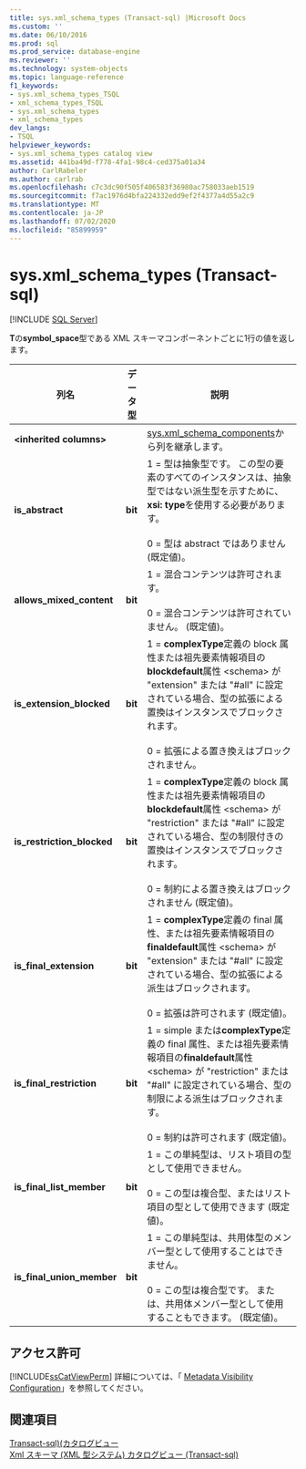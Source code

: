 ```yaml
---
title: sys.xml_schema_types (Transact-sql) |Microsoft Docs
ms.custom: ''
ms.date: 06/10/2016
ms.prod: sql
ms.prod_service: database-engine
ms.reviewer: ''
ms.technology: system-objects
ms.topic: language-reference
f1_keywords:
- sys.xml_schema_types_TSQL
- xml_schema_types_TSQL
- sys.xml_schema_types
- xml_schema_types
dev_langs:
- TSQL
helpviewer_keywords:
- sys.xml_schema_types catalog view
ms.assetid: 441ba49d-f778-4fa1-98c4-ced375a01a34
author: CarlRabeler
ms.author: carlrab
ms.openlocfilehash: c7c3dc90f505f406583f36980ac758033aeb1519
ms.sourcegitcommit: f7ac1976d4bfa224332edd9ef2f4377a4d55a2c9
ms.translationtype: MT
ms.contentlocale: ja-JP
ms.lasthandoff: 07/02/2020
ms.locfileid: "85899959"
---
```

# <a name="sysxml_schema_types-transact-sql"></a>sys.xml_schema_types (Transact-sql)
[!INCLUDE [SQL Server](../../includes/applies-to-version/sqlserver.md)]

  **T**の**symbol_space**型である XML スキーマコンポーネントごとに1行の値を返します。  
  
|列名|データ型|説明|  
|-----------------|---------------|-----------------|  
|**\<inherited columns>**||[sys.xml_schema_components](../../relational-databases/system-catalog-views/sys-xml-schema-components-transact-sql.md)から列を継承します。|  
|**is_abstract**|**bit**|1 = 型は抽象型です。 この型の要素のすべてのインスタンスは、抽象型ではない派生型を示すために、 **xsi: type**を使用する必要があります。<br /><br /> 0 = 型は abstract ではありません  (既定値)。|  
|**allows_mixed_content**|**bit**|1 = 混合コンテンツは許可されます。<br /><br /> 0 = 混合コンテンツは許可されていません。 (既定値)。|  
|**is_extension_blocked**|**bit**|1 = **complexType**定義の block 属性または祖先要素情報項目の**blockdefault**属性 \<schema> が "extension" または "#all" に設定されている場合、型の拡張による置換はインスタンスでブロックされます。<br /><br /> 0 = 拡張による置き換えはブロックされません。|  
|**is_restriction_blocked**|**bit**|1 = **complexType**定義の block 属性または祖先要素情報項目の**blockdefault**属性 \<schema> が "restriction" または "#all" に設定されている場合、型の制限付きの置換はインスタンスでブロックされます。<br /><br /> 0 = 制約による置き換えはブロックされません  (既定値)。|  
|**is_final_extension**|**bit**|1 = **complexType**定義の final 属性、または祖先要素情報項目の**finaldefault**属性 \<schema> が "extension" または "#all" に設定されている場合、型の拡張による派生はブロックされます。<br /><br /> 0 = 拡張は許可されます  (既定値)。|  
|**is_final_restriction**|**bit**|1 = simple または**complexType**定義の final 属性、または祖先要素情報項目の**finaldefault**属性 \<schema> が "restriction" または "#all" に設定されている場合、型の制限による派生はブロックされます。<br /><br /> 0 = 制約は許可されます  (既定値)。|  
|**is_final_list_member**|**bit**|1 = この単純型は、リスト項目の型として使用できません。<br /><br /> 0 = この型は複合型、またはリスト項目の型として使用できます  (既定値)。|  
|**is_final_union_member**|**bit**|1 = この単純型は、共用体型のメンバー型として使用することはできません。<br /><br /> 0 = この型は複合型です。 または、共用体メンバー型として使用することもできます。 (既定値)。|  
  
## <a name="permissions"></a>アクセス許可  
 [!INCLUDE[ssCatViewPerm](../../includes/sscatviewperm-md.md)] 詳細については、「 [Metadata Visibility Configuration](../../relational-databases/security/metadata-visibility-configuration.md)」を参照してください。  
  
## <a name="see-also"></a>関連項目  
 [Transact-sql&#41;&#40;カタログビュー](../../relational-databases/system-catalog-views/catalog-views-transact-sql.md)   
 [Xml スキーマ &#40;XML 型システム&#41; カタログビュー &#40;Transact-sql&#41;](../../relational-databases/system-catalog-views/xml-schemas-xml-type-system-catalog-views-transact-sql.md)  
  
  
